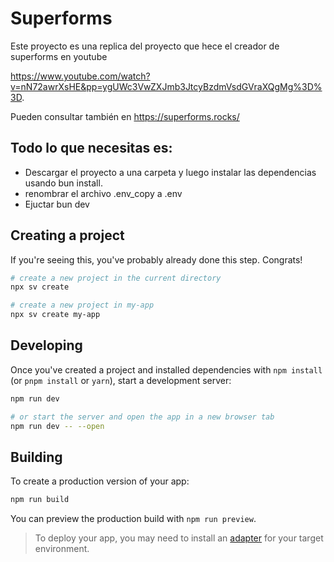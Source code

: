 # Superforms

Este proyecto es una replica del proyecto que hece el creador de superforms en youtube

https://www.youtube.com/watch?v=nN72awrXsHE&pp=ygUWc3VwZXJmb3JtcyBzdmVsdGVraXQgMg%3D%3D.

Pueden consultar también en https://superforms.rocks/

## Todo lo que necesitas es:

  -  Descargar el proyecto a una carpeta y luego instalar las dependencias usando bun install.
  -  renombrar el archivo .env_copy a .env
  -  Ejuctar bun dev




## Creating a project

If you're seeing this, you've probably already done this step. Congrats!

```bash
# create a new project in the current directory
npx sv create

# create a new project in my-app
npx sv create my-app
```

## Developing

Once you've created a project and installed dependencies with `npm install` (or `pnpm install` or `yarn`), start a development server:

```bash
npm run dev

# or start the server and open the app in a new browser tab
npm run dev -- --open
```

## Building

To create a production version of your app:

```bash
npm run build
```

You can preview the production build with `npm run preview`.

> To deploy your app, you may need to install an [adapter](https://svelte.dev/docs/kit/adapters) for your target environment.
